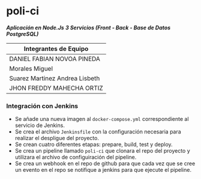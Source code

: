 # poli-ci


***Aplicación en Node.Js***
***3 Servicios (Front - Back - Base de Datos PostgreSQL)***

| Integrantes de Equipo |
|-|
| DANIEL FABIAN NOVOA PINEDA|
| Morales Miguel |
|Suarez Martinez Andrea Lisbeth |
|JHON FREDDY MAHECHA ORTIZ|

### Integración con Jenkins
- Se añade una nueva imagen al `docker-compose.yml` correspondiente al servicio de Jenkins.
- Se crea el archivo `Jenkinsfile` con la configuración necesaria para realizar el despligue del proyecto.
- Se crean cuatro diferentes etapas: prepare, build, test y deploy.
- Se crea un pipeline llamado `poli-ci` que clonara el repo del proyecto y utilizara el archivo de configuiración del pipeline.
- Se crea un webhook en el repo de github para que cada vez que se cree un evento en el repo se notifique a jenkins para que ejecute el pipeline.